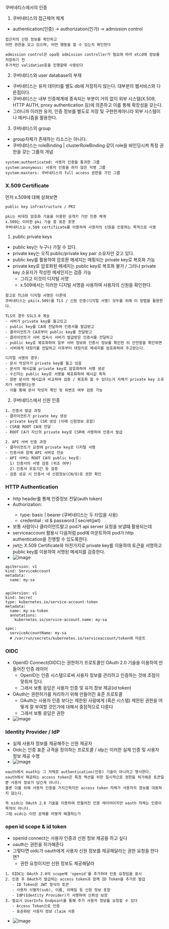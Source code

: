 쿠버네티스에서의 인증

1. 쿠버네티스의 접근제어 체계
- authentication(인증) -> authorization(인가) -> admission control
```
접근자의 신원 정보를 확인하고
어떤 권한을 갖고 있으며, 어떤 행동을 할 수 있는지 확인한다

admission control은 opa등 admission controller가 필요에 따라 etcd에 정보를 저장하기 전
추가적인 validation등을 진행할때 사용된다
```

2. 쿠버네티스와 user database의 부재
- 쿠버네티스는 유저 데이터를 별도 db에 저장하지 않는다. 대부분의 웹서비스와 다른점이다.
- 쿠버네티스는 내부 인증체계에 종속되는 부분이 거의 없이 외부 시스템(X.509, HTTP AUTH, proxy authentication 등)에 의존하고 이를 통해 확장성을 갖는다.
- 그러니까 이러한 유저, 인증 정보를 별도로 저장 및 구현한게아니라 외부 시스템이나 매커니즘을 활용한다.

3. 쿠버네티스의 group
- group자체가 존재하는 리소스는 아니다.
- 쿠버네티스는 roleBinding | clusterRoleBinding 같이 role을 바인딩시켜 특정 권한을 갖는 그룹의 개념
```
system:authenticated: 사용자 인증을 통과한 그룹
system:anonymous: 사용자 인증을 하지 않은 익명 그룹
system:masters: 쿠버네티스의 full access 권한을 가진 그룹
```

### X.509 Certificate
먼저 x.509에 대해 살펴보면 
```
public key infrastructure / PKI

pki는 비대칭 암호화 기술을 이용한 공개키 기반 인증 체계
x.509는 이러한 pki 기술 중 표준 포맷
쿠버네티스는 x.509 certificate를 이용하여 사용자의 신원을 인증하는 목적으로 사용
```

1. public private keys
- public key는 누구나 가질 수 있다.
- private key는 오직 public/private key pair 소유자만 갖고 있다.
- public key를 활용하여 암호환 메세지는 매핑되는 private key로 복호화 가능
- private key로 암호화된 메세지는 public key로 복호화 불가 / 그러나 private key 소유자가 작성한 메세인지는 검증 가능
  - 그리고 이것이 디지털 서명
  - x.509에서는 이러한 디지털 서명을 사용하여 사용자의 신원을 확인한다.
```
참고로 TLS와 디지털 서명은 다른데
쿠버네티스는 pki(x.509)를 TLS / 신원 인증(디지털 서명) 모두를 위해 이 방법을 활용한다.

TLS의 경우 SSL3.0 계승
- 서버가 private key를 들고있고
- public key를 CA에 전달하여 인증서를 발급받고
- 클라이언트가 CA로부터 public key를 전달받고
- 클라이언트가 서버 접속시 서버가 발급받은 인증서를 전달하고
- public key로 복호화하여 일부 서버 정보와 인증서 정보를 확인한 뒤 안전함을 확인하면
- 서버에게 대칭키를 전달하고 이후부터 대칭키로 메세지를 암호화하여 주고받는다.

디지털 서명의 경우:
- 문서 작성자가 private key를 들고 있음
- 문서의 해시값을 private key로 암호화하여 서명 생성
- 수신자는 public key로 서명을 복호화하여 해시값 획득
- 원본 문서의 해시값과 비교하여 검증 / 복호화 할 수 있다는거 자체가 private key 소유자가 서명했다는뜻
- 이를 통해 문서 작성자 확인 및 위변조 여부 검증 가능
```

2. 쿠버네티스에서 신원 인증
```
1. 인증서 발급 과정
- 클라이언트가 private key 생성
- private key로 CSR 생성 (이때 신원정보 포함)
- CSR을 ROOT CA에 전달
- ROOT CA가 자신의 private key로 CSR에 서명하여 인증서 발급

2. API 서버 인증 과정
- 클라이언트가 요청에 private key로 디지털 서명
- 인증서와 함께 API 서버로 전송
- API 서버는 ROOT CA의 public key로:
  1) 인증서의 서명 검증 (위조 여부)
  2) 인증서 유효기간 등 검증
- 검증 성공 시 인증서 내 신원정보(CN/O)로 권한 확인
```

### HTTP Authentication
- http header를 통해 인증정보 전달(auth token)
- Authorization: <type> <credentials>
  - type: basic | bearer (쿠버네티스는 두 타입을 사용)
  - credential : id & password | secret(jwt)
- 보통 사람이나 클라이언트말고 pod가 api server 요청을 보낼떄 활용되는데
- serviceaccount 활용시 다음처럼 pod에 마운트하여 pod가 http authentication을 진행할 수 있도록한다.
- jwt는 X.509 Certificate와 마찬가지로 private key를 이용하여 토큰을 서명하고 public key를 이용하여 서명된 메세지를 검증한다.
- ![image](https://github.com/user-attachments/assets/23d54875-19f8-4060-8f0f-01f52f35d9d5)
```
apiVersion: v1
kind: ServiceAccount
metadata:
  name: my-sa


apiVersion: v1
kind: Secret
type: kubernetes.io/service-account-token
metadata:
  name: my-sa-token
  annotations:
    kubernetes.io/service-account.name: my-sa

spec:
  serviceAccountName: my-sa
  # /var/run/secrets/kubernetes.io/serviceaccount/token에 마운트
```

### OIDC
- OpenID Connect(OIDC)는 권한허가 프로토콜인 OAuth 2.0 기술을 이용하여 만들어진 인증 레이어
  - OpenID는 인증 시스템으로써 사용자 정보를 관리하고 인증하는 것에 초점이 맞춰져 있다.
  - 그래서 보통 응답은 사용자 인증 및 유저 정보 제공(id token)
- OAuth는 권한허가를 처리하기 위해 만들어진 표준 프로토콜
  - OAuth는 사용자 인증 보다는 제한된 사람에게 (혹은 시스템) 제한된 권한을 어떻게 잘 부여할 것인가에 대해서 중점적으로 다룬다
  - 그래서 보통 응답은 권한
- ![image](https://github.com/user-attachments/assets/519f10aa-2bd1-4db5-89ac-cf0d30ae0a8c)

### Identity Provider / IdP
- 실제 사용자 정보를 제공해주는 신원 제공자
- Oidc는 인증 표준 규격을 정의하는 프로토콜 / idp는 이러한 실제 인증 및 사용자 정보 제공 수행
- ![image](https://github.com/user-attachments/assets/d8dfd07c-4dea-4746-8658-638cb5b11d0c)
```
oauth에서 ouath는 그 자체로 authentication(인증) 기술이 아니라고 명시한다.
oauth에서 제공하는 access token은 특정 액션을 위한 일시적으로 권한을 허가해준 토큰일뿐 사용자 정보가 담긴게 아니다.
물론 이를 위해 사용자 인증을 거치긴하지만 access token 자체가 사용자의 정보를 대표하지 않는다.

즉 oidc는 OAuth 2.0 기술을 이용하여 만들어진 인증 레이어이지만 oauth 자체는 인증이 목적이 아니다.
그럼 oidc는 이런 문제를 어떻게 해결하는가
```
### open id scope & id token
- openId connect는 사용자 인증과 신원 정보 제공을 하고 싶다
- oauth는 권한을 허가해준다
- 그렇다면 oidc가 oauth에게 사용자 신원 정보를 제공해달라는 권한 요청을 한다면?
  - 권한 요청이지만 신원 정보도 제공해달라
```
1. OIDC는 OAuth 2.0의 scope에 'openid'를 추가하여 인증 요청임을 표시
2. 인증 후 OAuth가 발급하는 access token과 함께 ID Token을 추가로 발급
   - ID Token은 JWT 형식의 토큰
   - 사용자 식별자(sub), 이름, 이메일 등 신원 정보 포함
   - IdP(Identity Provider)가 서명하여 신뢰성 보장
3. 필요시 UserInfo Endpoint를 통해 추가 사용자 정보를 요청할 수 있다
   - Access Token으로 인증
   - 표준화된 사용자 정보 claim 사용
```
- ![image](https://github.com/user-attachments/assets/bbc00876-9b8f-4cc5-bb1f-89ef86cad37d)
